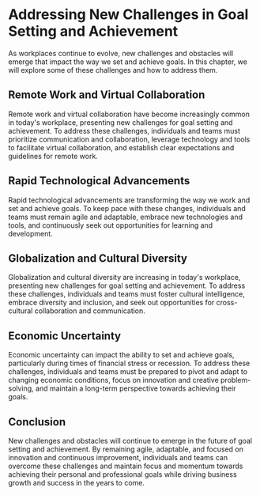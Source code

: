Addressing New Challenges in Goal Setting and Achievement
=======================================================================================

As workplaces continue to evolve, new challenges and obstacles will emerge that impact the way we set and achieve goals. In this chapter, we will explore some of these challenges and how to address them.

Remote Work and Virtual Collaboration
-------------------------------------

Remote work and virtual collaboration have become increasingly common in today's workplace, presenting new challenges for goal setting and achievement. To address these challenges, individuals and teams must prioritize communication and collaboration, leverage technology and tools to facilitate virtual collaboration, and establish clear expectations and guidelines for remote work.

Rapid Technological Advancements
--------------------------------

Rapid technological advancements are transforming the way we work and set and achieve goals. To keep pace with these changes, individuals and teams must remain agile and adaptable, embrace new technologies and tools, and continuously seek out opportunities for learning and development.

Globalization and Cultural Diversity
------------------------------------

Globalization and cultural diversity are increasing in today's workplace, presenting new challenges for goal setting and achievement. To address these challenges, individuals and teams must foster cultural intelligence, embrace diversity and inclusion, and seek out opportunities for cross-cultural collaboration and communication.

Economic Uncertainty
--------------------

Economic uncertainty can impact the ability to set and achieve goals, particularly during times of financial stress or recession. To address these challenges, individuals and teams must be prepared to pivot and adapt to changing economic conditions, focus on innovation and creative problem-solving, and maintain a long-term perspective towards achieving their goals.

Conclusion
----------

New challenges and obstacles will continue to emerge in the future of goal setting and achievement. By remaining agile, adaptable, and focused on innovation and continuous improvement, individuals and teams can overcome these challenges and maintain focus and momentum towards achieving their personal and professional goals while driving business growth and success in the years to come.
